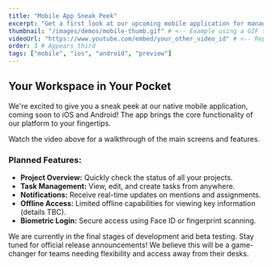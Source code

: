 ```yaml
---
title: "Mobile App Sneak Peek"
excerpt: "Get a first look at our upcoming mobile application for managing your projects on the go."
thumbnail: "/images/demos/mobile-thumb.gif" # <-- Example using a GIF thumbnail
videoUrl: "https://www.youtube.com/embed/your_other_video_id" # <-- Replace with your ACTUAL embed URL
order: 3 # Appears third
tags: ["mobile", "ios", "android", "preview"]
---
```


## Your Workspace in Your Pocket

We're excited to give you a sneak peek at our native mobile application, coming soon to iOS and Android! The app brings the core functionality of our platform to your fingertips.

Watch the video above for a walkthrough of the main screens and features.

### Planned Features:

* **Project Overview:** Quickly check the status of all your projects.
* **Task Management:** View, edit, and create tasks from anywhere.
* **Notifications:** Receive real-time updates on mentions and assignments.
* **Offline Access:** Limited offline capabilities for viewing key information (details TBC).
* **Biometric Login:** Secure access using Face ID or fingerprint scanning.

We are currently in the final stages of development and beta testing. Stay tuned for official release announcements! We believe this will be a game-changer for teams needing flexibility and access away from their desks.